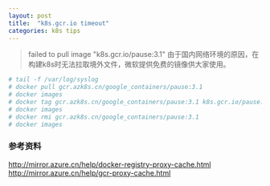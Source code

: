 ```yaml
---
layout: post
title:  "k8s.gcr.io timeout"
categories: k8s tips
---
```


>failed to pull image "k8s.gcr.io/pause:3.1"
由于国内网络环境的原因，在构建k8s时无法拉取境外文件，微软提供免费的镜像供大家使用。

```bash
# tail -f /var/log/syslog
# docker pull gcr.azk8s.cn/google_containers/pause:3.1
# docker images
# docker tag gcr.azk8s.cn/google_containers/pause:3.1 k8s.gcr.io/pause:3.1
# docker images
# docker rmi gcr.azk8s.cn/google_containers/pause:3.1
# docker images
```

### 参考资料
http://mirror.azure.cn/help/docker-registry-proxy-cache.html
http://mirror.azure.cn/help/gcr-proxy-cache.html
